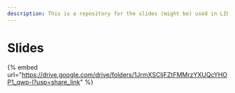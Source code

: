 ```yaml
---
description: This is a repository for the slides (might be) used in LIBR 2023 Hackathon
---
```


# Slides

{% embed url="https://drive.google.com/drive/folders/1JrmXSCIjFZtFMMrzYXUQcYHOP1_qwp-l?usp=share_link" %}
